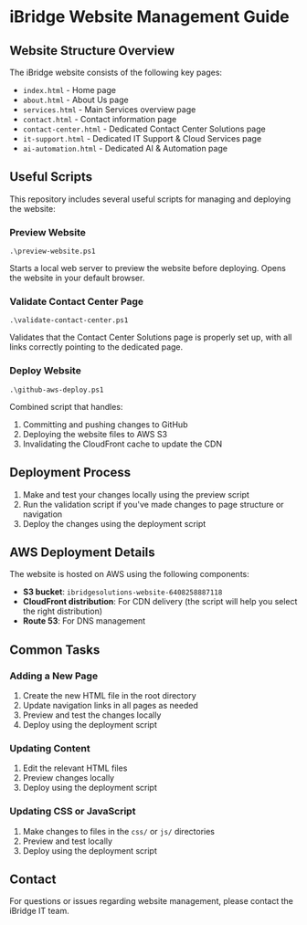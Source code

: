# iBridge Website Management Guide

## Website Structure Overview

The iBridge website consists of the following key pages:

- `index.html` - Home page
- `about.html` - About Us page
- `services.html` - Main Services overview page
- `contact.html` - Contact information page
- `contact-center.html` - Dedicated Contact Center Solutions page
- `it-support.html` - Dedicated IT Support & Cloud Services page 
- `ai-automation.html` - Dedicated AI & Automation page

## Useful Scripts

This repository includes several useful scripts for managing and deploying the website:

### Preview Website
```
.\preview-website.ps1
```
Starts a local web server to preview the website before deploying. Opens the website in your default browser.

### Validate Contact Center Page
```
.\validate-contact-center.ps1
```
Validates that the Contact Center Solutions page is properly set up, with all links correctly pointing to the dedicated page.

### Deploy Website
```
.\github-aws-deploy.ps1
```
Combined script that handles:
1. Committing and pushing changes to GitHub
2. Deploying the website files to AWS S3
3. Invalidating the CloudFront cache to update the CDN

## Deployment Process

1. Make and test your changes locally using the preview script
2. Run the validation script if you've made changes to page structure or navigation
3. Deploy the changes using the deployment script

## AWS Deployment Details

The website is hosted on AWS using the following components:
- **S3 bucket**: `ibridgesolutions-website-6408258887118`
- **CloudFront distribution**: For CDN delivery (the script will help you select the right distribution)
- **Route 53**: For DNS management

## Common Tasks

### Adding a New Page
1. Create the new HTML file in the root directory
2. Update navigation links in all pages as needed
3. Preview and test the changes locally
4. Deploy using the deployment script

### Updating Content
1. Edit the relevant HTML files
2. Preview changes locally
3. Deploy using the deployment script

### Updating CSS or JavaScript
1. Make changes to files in the `css/` or `js/` directories
2. Preview and test locally
3. Deploy using the deployment script

## Contact

For questions or issues regarding website management, please contact the iBridge IT team.
